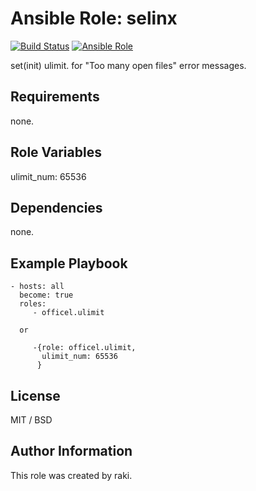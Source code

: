 Ansible Role: selinx
=========

[![Build Status](https://travis-ci.org/officel/ansible-role-ulimit.svg?branch=master)](https://travis-ci.org/officel/ansible-role-ulimit)
[![Ansible Role](https://img.shields.io/badge/galaxy-officel.ulimit-blue.svg?maxAge=2592000)](https://galaxy.ansible.com/officel/ulimit/)

set(init) ulimit. for "Too many open files" error messages.

Requirements
------------

none.

Role Variables
--------------

ulimit_num: 65536

Dependencies
------------

none.

Example Playbook
----------------

    - hosts: all
      become: true
      roles:
         - officel.ulimit

      or

         -{role: officel.ulimit,
           ulimit_num: 65536
          }

License
-------

MIT / BSD

Author Information
------------------

This role was created by raki.
